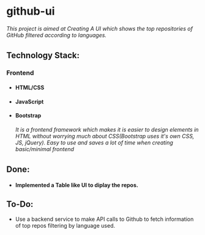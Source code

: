 # github-ui

###### This project is aimed at Creating A UI which shows the top repositories of GitHub filtered according to languages.

## Technology Stack:

### Frontend
* #### HTML/CSS
* #### JavaScript
* #### Bootstrap
  ###### It is a frontend framework which makes it is easier to design elements in HTML without worrying much about CSS(Bootstrap uses it's own CSS, JS, jQuery). Easy to use and saves a lot of time when creating basic/minimal frontend
  
  
## Done:
* #### Implemented a Table like UI to diplay the repos. 

## To-Do:
* Use a backend service to make API calls to Github to fetch information of top repos filtering by language used.
